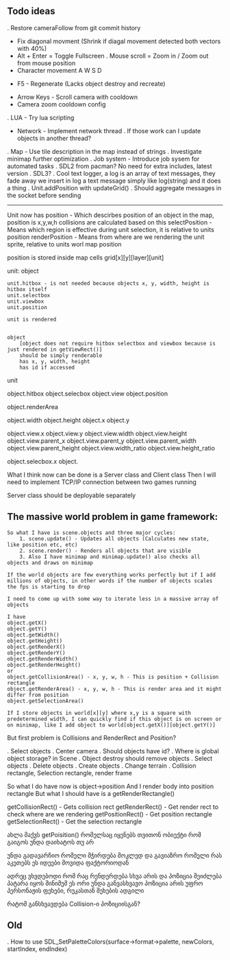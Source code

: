 
Todo ideas
------------------

. Restore cameraFollow from git commit history
+ Fix diagonal movment (Shrink if diagal movement detected both vectors with 40%)
+ Alt + Enter = Toggle Fullscreen
. Mouse scroll = Zoom in / Zoom out from mouse position
+ Character movement A W S D
- F5 - Regenerate (Lacks object destroy and recreate)
+ Arrow Keys - Scroll camera with cooldown
+ Camera zoom cooldown config

. LUA - Try lua scripting
- Network - Implement network thread
. If those work can I update objects in another thread?

. Map - Use tile description in the map instead of strings
. Investigate minimap further optimization
. Job system - Introduce job sysem for automated tasks
. SDL2 from pacman? No need for extra includes, latest version
. SDL3?
. Cool text logger, a log is an array of text messages, they fade away
    we insert in log a text message simply like log(string) and it does a thing
. Unit.addPosition with updateGrid()
. Should aggregate messages in the socket before sending

-------------------------------


Unit now has
position - Which descirbes position of an object in the map, position is x,y,w,h collisions are calculated based on this
selectPosition - Means which region is effective during unit selection, it is relative to units position
renderPosition - Means from where are we rendering the unit sprite, relative to units worl map position

position is stored inside map cells grid[x][y][layer][unit]

unit: object
    
    unit.hitbox - is not needed because objects x, y, width, height is hitbox itself
    unit.selectbox
    unit.viewbox
    unit.position

    unit is rendered


    object 
        [object does not require hitbox selectbox and viewbox because is just rendered in getViewRect()]
        should be simply renderable
        has x, y, width, height
        has id if accessed



unit


object.hitbox
object.selecbox
object.view
object.position

object.renderArea

object.width
object.height
object.x
object.y

object.view.x
object.view.y
object.view.width
object.view.height
object.view.parent_x
object.view.parent_y
object.view.parent_width
object.view.parent_height
object.view.width_ratio
object.view.height_ratio


object.selecbox.x
object.

What I think now can be done is a Server class and Client class
Then I will need to implement TCP/IP connection between two games running

Server class should be deployable separately

The massive world problem in game framework:
--------------------------------------------------------
    So what I have is scene.objects and three major cycles:
        1. scene.update() - Updates all objects (Calculates new state, like position etc, etc)
        2. scene.render() - Renders all objects that are visible
        3. Also I have minimap and minimap.update() also checks all objects and draws on minimap

    If the world objects are few everything works perfectly but if I add millions of objects, in other words if the number of objects scales the fps is starting to drop

    I need to come up with some way to iterate less in a massive array of objects

    I have
    object.getX()
    object.getY()
    object.getWidth()
    object.getHeight()
    object.getRenderX()
    object.getRenderY()
    object.getRenderWidth()
    object.getRenderHeight()
    or
    object.getCollisionArea() - x, y, w, h - This is position + Collision rectangle
    object.getRenderArea() - x, y, w, h - This is render area and it might differ from position
    object.getSelectionArea()

    If I store objects in world[x][y] where x,y is a square with predetermined width, I can quickly find if this object is on screen or on minimap, like I add object to world[object.getX()][object.getY()]

But first problem is Collisions and RenderRect and Position?

. Select objects
. Center camera
. Should objects have id?
. Where is global object storage? in Scene
. Object destroy should remove objects
. Select objects
. Delete objects
. Create objects
. Change terrain
. Collision rectangle, Selection rectangle, render frame

So what I do have now is object->position
And I render body into position rectangle
But what I should have is a getRenderRectangle()

getCollisionRect() - Gets collision rect 
getRenderRect() - Get render rect to check where are we rendering
getPositionRect() - Get position rectangle
getSelectionRect() - Get the selection rectangle


ახლა მაქვს getPoisition()
რომელსაც იყენებს თვითონ ობიექტი რომ გაიგოს უნდა დაიხატოს თუ არ

უნდა გადავარჩიო რომელი მჭირდება მოკლედ და გავიაზრო რომელი რას აკეთებს
ეს იდეები მოვიდა ფაქტორიოდან

ადრეც ვხვდებოდი რომ რაც რენდერდება სხვა არის და პოზიცია შეიძლება პატარა იყოს
მინიმუმ ეს ორი უნდა განვასხვავო
პოზიცია არის უფრო პერსონაჟის ფეხები, რუკასთან შეხების ადგილი

რატომ განსხვავდება Collision-ი პოზიციისგან?

Old
-------------
. How to use SDL_SetPaletteColors(surface->format->palette, newColors, startIndex, endIndex)
